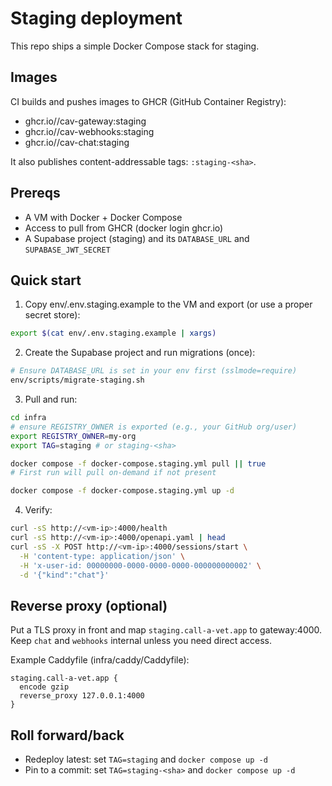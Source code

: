 # Staging deployment

This repo ships a simple Docker Compose stack for staging.

## Images

CI builds and pushes images to GHCR (GitHub Container Registry):
- ghcr.io/<OWNER>/cav-gateway:staging
- ghcr.io/<OWNER>/cav-webhooks:staging
- ghcr.io/<OWNER>/cav-chat:staging

It also publishes content-addressable tags: `:staging-<sha>`.

## Prereqs
- A VM with Docker + Docker Compose
- Access to pull from GHCR (docker login ghcr.io)
- A Supabase project (staging) and its `DATABASE_URL` and `SUPABASE_JWT_SECRET`

## Quick start

1) Copy env/.env.staging.example to the VM and export (or use a proper secret store):

```bash
export $(cat env/.env.staging.example | xargs)
```

2) Create the Supabase project and run migrations (once):

```bash
# Ensure DATABASE_URL is set in your env first (sslmode=require)
env/scripts/migrate-staging.sh
```

3) Pull and run:

```bash
cd infra
# ensure REGISTRY_OWNER is exported (e.g., your GitHub org/user)
export REGISTRY_OWNER=my-org
export TAG=staging # or staging-<sha>

docker compose -f docker-compose.staging.yml pull || true
# First run will pull on-demand if not present

docker compose -f docker-compose.staging.yml up -d
```

4) Verify:

```bash
curl -sS http://<vm-ip>:4000/health
curl -sS http://<vm-ip>:4000/openapi.yaml | head
curl -sS -X POST http://<vm-ip>:4000/sessions/start \
  -H 'content-type: application/json' \
  -H 'x-user-id: 00000000-0000-0000-0000-000000000002' \
  -d '{"kind":"chat"}'
```

## Reverse proxy (optional)
Put a TLS proxy in front and map `staging.call-a-vet.app` to gateway:4000. Keep `chat` and `webhooks` internal unless you need direct access.

Example Caddyfile (infra/caddy/Caddyfile):

```
staging.call-a-vet.app {
  encode gzip
  reverse_proxy 127.0.0.1:4000
}
```

## Roll forward/back
- Redeploy latest: set `TAG=staging` and `docker compose up -d`
- Pin to a commit: set `TAG=staging-<sha>` and `docker compose up -d`
